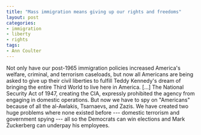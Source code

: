 ```yaml
---
title: "Mass immigration means giving up our rights and freedoms"
layout: post
categories:
- immigration
- liberty
- rights
tags:
- Ann Coulter
---
```


Not only have our post-1965 immigration policies increased America's welfare, criminal, and terrorism caseloads, but now all Americans are being asked to give up their civil liberties to fulfill Teddy Kennedy's dream of bringing the entire Third World to live here in America. \[...\] The National Security Act of 1947, creating the CIA, expressly prohibited the agency from engaging in domestic operations. But now we have to spy on "Americans" because of all the al-Awlakis, Tsarnaevs, and Zazis. We have created two huge problems where none existed before --- domestic terrorism and government spying --- all so the Democrats can win elections and Mark Zuckerberg can underpay his employees.
